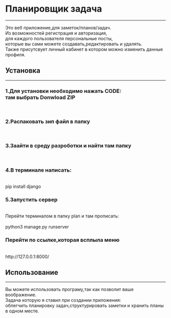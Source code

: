 <h1>Планировщик задача</h1><hr>
Это веб приложение,для заметок/планов/задач.<br>Из возможностей регистрация и авторизация,<br>для каждого пользователя персональные посты,<br>которые вы сами можете создавать,редактировать и удалять.<br>Также присутсвует личный кабинет в котором можно изменить данные профиля.
<h2>Установка</h2><hr>
<h3>1.Для установки необходимо нажать CODE:
	<br>там выбрать Donwload ZIP</h3><br>
<h3>2.Распаковать зип файл в папку</h3><br>
<h3>3.Заайти в среду разроботки и найти там папку</h3><br>
<h3>4.В терминале написать:</h3><br>
	pip install django
<h3>5.Запустить сервер</h3>
<br>Перейти терминалом в папку plan и там прописать:<br>
<br>python3 manage.py runserver
<h3>Перейти по ссылке,которая всплыла меню</h3>
<br>http://127.0.0.1:8000/
<h2>Использование</h2><hr>
Вы можете использовать програму,так как позволит ваше воображение.<br>
Задача которую я ставил при создании приложения:
<br>облегчить планировку задач,структурировать заметки и хранить планы в одном месте.
